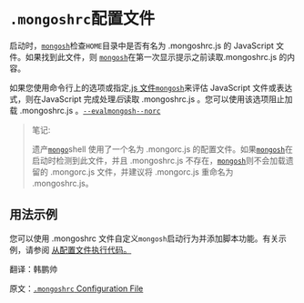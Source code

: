 # `.mongoshrc`配置文件

启动时，[`mongosh`](https://www.mongodb.com/docs/mongodb-shell/#mongodb-binary-bin.mongosh)检查`HOME`目录中是否有名为 .mongoshrc.js 的 JavaScript 文件。如果找到此文件，则 [`mongosh`](https://www.mongodb.com/docs/mongodb-shell/#mongodb-binary-bin.mongosh)在第一次显示提示之前读取.mongoshrc.js 的内容。

如果您使用命令行上的选项或指定[.js 文件](https://www.mongodb.com/docs/mongodb-shell/write-scripts/#std-label-mdb-shell-execute-file)[`mongosh`](https://www.mongodb.com/docs/mongodb-shell/#mongodb-binary-bin.mongosh)来评估 JavaScript 文件或表达式，则在JavaScript 完成处理*后*读取 .mongoshrc.js 。您可以使用该选项阻止加载 .mongoshrc.js 。[`--eval`](https://www.mongodb.com/docs/mongodb-shell/reference/options/#std-option-mongosh.--eval)[`mongosh`](https://www.mongodb.com/docs/mongodb-shell/#mongodb-binary-bin.mongosh)[`--norc`](https://www.mongodb.com/docs/mongodb-shell/reference/options/#std-option-mongosh.--norc)

> 笔记:
>
> 遗产[`mongo`](https://www.mongodb.com/docs/manual/reference/mongo/#mongodb-binary-bin.mongo)shell 使用了一个名为 .mongorc.js 的配置文件。如果[`mongosh`](https://www.mongodb.com/docs/mongodb-shell/#mongodb-binary-bin.mongosh)在启动时检测到此文件，并且 .mongoshrc.js 不存在，[`mongosh`](https://www.mongodb.com/docs/mongodb-shell/#mongodb-binary-bin.mongosh)则不会加载遗留的 .mongorc.js 文件，并建议将 .mongorc.js 重命名为 .mongoshrc.js。

## 用法示例

您可以使用 .mongoshrc 文件自定义`mongosh`启动行为并添加脚本功能。有关示例，请参阅 [从配置文件执行代码。](https://www.mongodb.com/docs/mongodb-shell/write-scripts/#std-label-mongosh-write-scripts-config-file)







翻译：韩鹏帅

原文：[`.mongoshrc` Configuration File](https://www.mongodb.com/docs/mongodb-shell/mongoshrc/)

